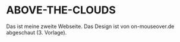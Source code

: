 # ABOVE-THE-CLOUDS
Das ist meine zweite Webseite. Das Design ist von on-mouseover.de abgeschaut (3. Vorlage).
